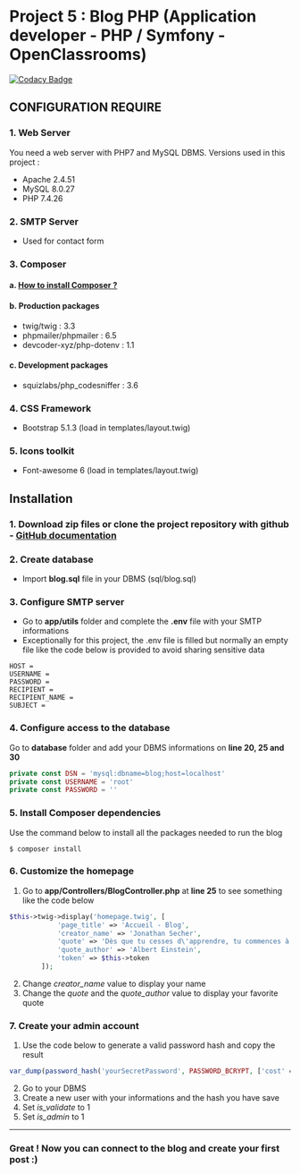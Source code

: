 # Project 5 : Blog PHP (Application developer - PHP / Symfony - OpenClassrooms)

[![Codacy Badge](https://app.codacy.com/project/badge/Grade/6cb1192c39f74feca26b2957e935ce68)](https://www.codacy.com/gh/ashk74/P5_blog/dashboard?utm_source=github.com&amp;utm_medium=referral&amp;utm_content=ashk74/P5_blog&amp;utm_campaign=Badge_Grade)

## CONFIGURATION REQUIRE
### 1.  Web Server
You need a web server with PHP7 and MySQL DBMS.
Versions used in this project :
*   Apache 2.4.51
*   MySQL 8.0.27
*   PHP 7.4.26

### 2.  SMTP Server
*   Used for contact form

### 3.  Composer

#### a.  [How to install Composer ?](https://getcomposer.org/download/)

#### b.  Production packages
*   twig/twig : 3.3
*   phpmailer/phpmailer : 6.5
*   devcoder-xyz/php-dotenv : 1.1

#### c.  Development packages
*   squizlabs/php_codesniffer : 3.6

### 4.  CSS Framework
*   Bootstrap 5.1.3 (load in templates/layout.twig)

### 5.  Icons toolkit
*   Font-awesome 6 (load in templates/layout.twig)

## Installation
### 1.  Download zip files or clone the project repository with github - [GitHub documentation](https://docs.github.com/en/github/creating-cloning-and-archiving-repositories/cloning-a-repository)

### 2.  Create database
*   Import **blog.sql** file in your DBMS (sql/blog.sql)

### 3.  Configure SMTP server
*   Go to **app/utils** folder and complete the **.env** file with your SMTP informations
*   Exceptionally for this project, the .env file is filled but normally an empty file like the code below is provided to avoid sharing sensitive data
```
HOST =
USERNAME =
PASSWORD =
RECIPIENT =
RECIPIENT_NAME =
SUBJECT =
```

### 4.  Configure access to the database
Go to **database** folder and add your DBMS informations on **line 20, 25 and 30**
```PHP
private const DSN = 'mysql:dbname=blog;host=localhost'
private const USERNAME = 'root'
private const PASSWORD = ''
```

### 5.  Install Composer dependencies
Use the command below to install all the packages needed to run the blog
```
$ composer install
```

### 6.  Customize the homepage
1.  Go to **app/Controllers/BlogController.php** at **line 25** to see something like the code below
```PHP
$this->twig->display('homepage.twig', [
            'page_title' => 'Accueil - Blog',
            'creator_name' => 'Jonathan Secher',
            'quote' => 'Dès que tu cesses d\'apprendre, tu commences à mourir.',
            'quote_author' => 'Albert Einstein',
            'token' => $this->token
        ]);
```
2.  Change *creator_name* value to display your name
3.  Change the *quote* and the *quote_author* value to display your favorite quote

### 7.  Create your admin account
1.  Use the code below to generate a valid password hash and copy the result
```PHP
var_dump(password_hash('yourSecretPassword', PASSWORD_BCRYPT, ['cost' => 9]));
```
2.  Go to your DBMS
3.  Create a new user with your informations and the hash you have save
4.  Set *is_validate* to 1
5.  Set *is_admin* to 1

----
### Great ! Now you can connect to the blog and create your first post :)
